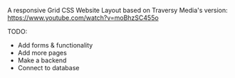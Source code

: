 A responsive Grid CSS Website Layout based on Traversy Media's version: https://www.youtube.com/watch?v=moBhzSC455o

TODO: 
- Add forms & functionality
- Add more pages
- Make a backend
- Connect to database

